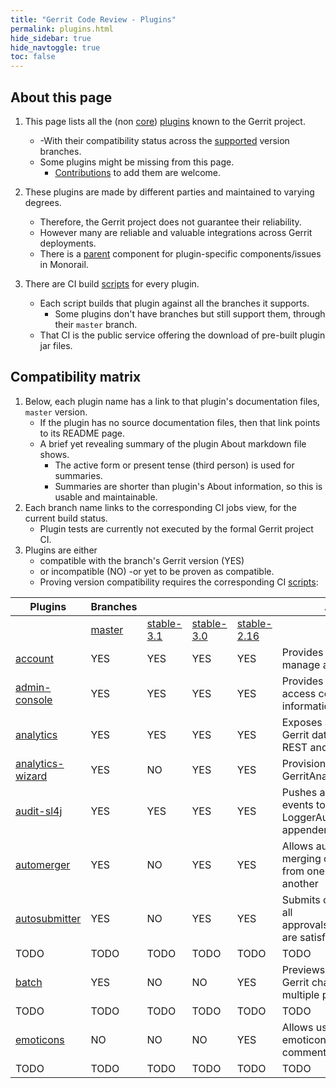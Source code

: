 ```yaml
---
title: "Gerrit Code Review - Plugins"
permalink: plugins.html
hide_sidebar: true
hide_navtoggle: true
toc: false
---
```


## About this page

1. This page lists all the (non [core]) [plugins] known to the Gerrit project.
   * -With their compatibility status across the [supported] version branches.
   * Some plugins might be missing from this page.
     * [Contributions] to add them are welcome.

2. These plugins are made by different parties and maintained to varying degrees.
   * Therefore, the Gerrit project does not guarantee their reliability.
   * However many are reliable and valuable integrations across Gerrit deployments.
   * There is a [parent] component for plugin-specific components/issues in Monorail.

3. There are CI build [scripts] for every plugin.
   * Each script builds that plugin against all the branches it supports.
     * Some plugins don't have branches but still support them, through their `master` branch.
   * That CI is the public service offering the download of pre-built plugin jar files.

## Compatibility matrix

1. Below, each plugin name has a link to that plugin's documentation files, `master` version.
   * If the plugin has no source documentation files, then that link points to its README page.
   * A brief yet revealing summary of the plugin About markdown file shows.
     * The active form or present tense (third person) is used for summaries.
     * Summaries are shorter than plugin's About information, so this is usable and maintainable.
2. Each branch name links to the corresponding CI jobs view, for the current build status.
   * Plugin tests are currently not executed by the formal Gerrit project CI.
3. Plugins are either
   * compatible with the branch's Gerrit version (YES)
   * or incompatible (NO) -or yet to be proven as compatible.
   * Proving version compatibility requires the corresponding CI [scripts]:

| Plugins            | Branches |              |              |               | About
|--------------------|----------|--------------|--------------|---------------|------
|                    | [master] | [stable-3.1] | [stable-3.0] | [stable-2.16] |
| [account]          | YES      | YES          | YES          | YES           | Provides the ability to manage accounts
| [admin-console]    | YES      | YES          | YES          | YES           | Provides user-level and access control information
| [analytics]        | YES      | YES          | YES          | YES           | Exposes aggregated Gerrit data metrics over REST and ssh APIs
| [analytics-wizard] | YES      | NO           | YES          | YES           | Provisions a new GerritAnalytics stack
| [audit-sl4j]       | YES      | YES          | YES          | YES           | Pushes audit Gerrit events to the LoggerAudit SLF4J appender
| [automerger]       | YES      | NO           | YES          | YES           | Allows automatic merging of changes from one branch to another
| [autosubmitter]    | YES      | NO           | YES          | YES           | Submits changes when all approvals/preconditions are satisfied
| TODO               | TODO     | TODO         | TODO         | TODO          | TODO
| [batch]            | YES      | NO           | NO           | YES           | Previews proposed Gerrit changes to multiple projects/refs
| TODO               | TODO     | TODO         | TODO         | TODO          | TODO
| [emoticons]        | NO       | NO           | NO           | YES           | Allows users to see emoticons in expanded comments as images
| TODO               | TODO     | TODO         | TODO         | TODO          | TODO

[core]: https://gerrit-review.googlesource.com/Documentation/config-plugins.html#core-plugins
[plugins]: https://gerrit-review.googlesource.com/admin/repos/q/filter:plugins%252F
[supported]: https://www.gerritcodereview.com/support.html#supported-versions
[Contributions]: https://gerrit-review.googlesource.com/Documentation/index.html#_about_gerrit
[parent]: https://bugs.chromium.org/p/gerrit/issues/list?q=component%3Aplugins
[scripts]: https://gerrit.googlesource.com/gerrit-ci-scripts/+/refs/heads/master/jenkins/

[master]: https://gerrit-ci.gerritforge.com/view/Plugins-master/
[stable-3.1]: https://gerrit-ci.gerritforge.com/view/Plugins-stable-3.1/
[stable-3.0]: https://gerrit-ci.gerritforge.com/view/Plugins-stable-3.0/
[stable-2.16]: https://gerrit-ci.gerritforge.com/view/Plugins-stable-2.16/

[account]: https://gerrit.googlesource.com/plugins/account/+/refs/heads/master/src/main/resources/Documentation
[admin-console]: https://gerrit.googlesource.com/plugins/admin-console/+/refs/heads/master/src/main/resources/Documentation
[analytics]: https://gerrit.googlesource.com/plugins/analytics/+/refs/heads/master/src/main/resources/Documentation
[analytics-wizard]: https://gerrit.googlesource.com/plugins/analytics-wizard
[audit-sl4j]: https://gerrit.googlesource.com/plugins/audit-sl4j/+/refs/heads/master/src/main/resources/Documentation
[automerger]: https://gerrit.googlesource.com/plugins/automerger/+/refs/heads/master/src/main/resources/Documentation
[autosubmitter]: https://gerrit.googlesource.com/plugins/autosubmitter
[TODO]: TODO
[batch]: https://gerrit.googlesource.com/plugins/batch/+/refs/heads/master/src/main/resources/Documentation
[TODO]: TODO
[emoticons]: https://gerrit.googlesource.com/plugins/emoticons/+/refs/heads/master/src/main/resources/Documentation
[TODO]: TODO
